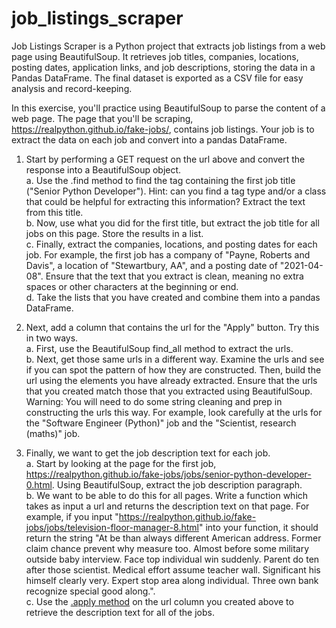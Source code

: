 # job_listings_scraper
Job Listings Scraper is a Python project that extracts job listings from a web page using BeautifulSoup. It retrieves job titles, companies, locations, posting dates, application links, and job descriptions, storing the data in a Pandas DataFrame. The final dataset is exported as a CSV file for easy analysis and record-keeping.

In this exercise, you'll practice using BeautifulSoup to parse the content of a web page. The page that you'll be scraping, https://realpython.github.io/fake-jobs/, contains job listings. Your job is to extract the data on each job and convert into a pandas DataFrame.

1. Start by performing a GET request on the url above and convert the response into a BeautifulSoup object.  
a. Use the .find method to find the tag containing the first job title ("Senior Python Developer"). Hint: can you find a tag type and/or a class that could be helpful for extracting this information? Extract the text from this title.  
b. Now, use what you did for the first title, but extract the job title for all jobs on this page. Store the results in a list.  
c. Finally, extract the companies, locations, and posting dates for each job. For example, the first job has a company of "Payne, Roberts and Davis", a location of "Stewartbury, AA", and a posting date of "2021-04-08". Ensure that the text that you extract is clean, meaning no extra spaces or other characters at the beginning or end.  
d. Take the lists that you have created and combine them into a pandas DataFrame. 

2. Next, add a column that contains the url for the "Apply" button. Try this in two ways.   
    a. First, use the BeautifulSoup find_all method to extract the urls.  
    b. Next, get those same urls in a different way. Examine the urls and see if you can spot the pattern of how they are constructed. Then, build the url using the elements you have already extracted. Ensure that the urls that you created match those that you extracted using BeautifulSoup. Warning: You will need to do some string cleaning and prep in constructing the urls this way. For example, look carefully at the urls for the "Software Engineer (Python)" job and the "Scientist, research (maths)" job.
    
3. Finally, we want to get the job description text for each job.  
    a. Start by looking at the page for the first job, https://realpython.github.io/fake-jobs/jobs/senior-python-developer-0.html. Using BeautifulSoup, extract the job description paragraph.  
    b. We want to be able to do this for all pages. Write a function which takes as input a url and returns the description text on that page. For example, if you input "https://realpython.github.io/fake-jobs/jobs/television-floor-manager-8.html" into your function, it should return the string "At be than always different American address. Former claim chance prevent why measure too. Almost before some military outside baby interview. Face top individual win suddenly. Parent do ten after those scientist. Medical effort assume teacher wall. Significant his himself clearly very. Expert stop area along individual. Three own bank recognize special good along.".  
    c. Use the [.apply method](https://pandas.pydata.org/docs/reference/api/pandas.Series.apply.html) on the url column you created above to retrieve the description text for all of the jobs.
